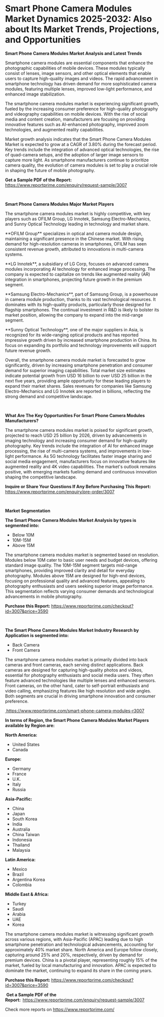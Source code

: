 <p><h1>Smart Phone Camera Modules Market Dynamics 2025-2032: Also about Its Market Trends, Projections, and Opportunities</h1></p><p><strong>Smart Phone Camera Modules Market Analysis and Latest Trends</strong></p>
<p><p>Smartphone camera modules are essential components that enhance the photographic capabilities of mobile devices. These modules typically consist of lenses, image sensors, and other optical elements that enable users to capture high-quality images and videos. The rapid advancement in smartphone technology has driven demand for more sophisticated camera modules, featuring multiple lenses, improved low-light performance, and enhanced image stabilization.</p><p>The smartphone camera modules market is experiencing significant growth, fueled by the increasing consumer preference for high-quality photography and videography capabilities on mobile devices. With the rise of social media and content creation, manufacturers are focusing on providing innovative features such as AI-enhanced photography, improved zoom technologies, and augmented reality capabilities.</p><p>Market growth analysis indicates that the Smart Phone Camera Modules Market is expected to grow at a CAGR of 3.80% during the forecast period. Key trends include the integration of advanced optical technologies, the rise of quad-camera setups, and the adoption of larger image sensors to capture more light. As smartphone manufacturers continue to prioritize camera quality, the evolution of camera modules is set to play a crucial role in shaping the future of mobile photography.</p></p>
<p><strong>Get a Sample PDF of the Report:&nbsp;</strong> <a href="https://www.reportprime.com/enquiry/request-sample/3007?utm_campaign=2294&utm_medium=2&utm_source=Github&utm_content=ia&utm_term=18032025&utm_id=smart-phone-camera-modules">https://www.reportprime.com/enquiry/request-sample/3007</a></p>
<p>&nbsp;</p>
<p><strong>Smart Phone Camera Modules Major Market Players</strong></p>
<p><p>The smartphone camera modules market is highly competitive, with key players such as OFILM Group, LG Innotek, Samsung Electro-Mechanics, and Sunny Optical Technology leading in technology and market share. </p><p>**OFILM Group** specializes in optical and camera module design, maintaining a significant presence in the Chinese market. With rising demand for high-resolution cameras in smartphones, OFILM has seen consistent revenue growth, attributed to innovations in multi-camera systems.</p><p>**LG Innotek**, a subsidiary of LG Corp, focuses on advanced camera modules incorporating AI technology for enhanced image processing. The company is expected to capitalize on trends like augmented reality (AR) integration in smartphones, projecting future growth in the premium segment.</p><p>**Samsung Electro-Mechanics**, part of Samsung Group, is a powerhouse in camera module production, thanks to its vast technological resources. It dominates with its high-quality products, particularly those designed for flagship smartphones. The continual investment in R&D is likely to bolster its market position, allowing the company to expand into the mid-range segment.</p><p>**Sunny Optical Technology**, one of the major suppliers in Asia, is recognized for its wide-ranging optical products and has reported impressive growth driven by increased smartphone production in China. Its focus on expanding its portfolio and technology improvements will support future revenue growth.</p><p>Overall, the smartphone camera module market is forecasted to grow significantly, driven by increasing smartphone penetration and consumer demand for superior imaging capabilities. Total market size estimates indicate potential growth from USD 16 billion to over USD 25 billion in the next five years, providing ample opportunity for these leading players to expand their market shares. Sales revenues for companies like Samsung Electro-Mechanics and LG Innotek are reported in billions, reflecting the strong demand and competitive landscape.</p></p>
<p>&nbsp;</p>
<p><strong>What Are The Key Opportunities For Smart Phone Camera Modules Manufacturers?</strong></p>
<p><p>The smartphone camera modules market is poised for significant growth, projected to reach USD 25 billion by 2026, driven by advancements in imaging technology and increasing consumer demand for high-quality photography. Key trends include the integration of AI for enhanced image processing, the rise of multi-camera systems, and improvements in low-light performance. As 5G technology facilitates faster image sharing and social media engagement, manufacturers focus on innovative features like augmented reality and 4K video capabilities. The market's outlook remains positive, with emerging markets fueling demand and continuous innovation shaping the competitive landscape.</p></p>
<p><strong>Inquire or Share Your Questions If Any Before Purchasing This Report:</strong> <a href="https://www.reportprime.com/enquiry/pre-order/3007?utm_campaign=2294&utm_medium=2&utm_source=Github&utm_content=ia&utm_term=18032025&utm_id=smart-phone-camera-modules">https://www.reportprime.com/enquiry/pre-order/3007</a></p>
<p>&nbsp;</p>
<p><strong>Market Segmentation</strong></p>
<p><strong>The Smart Phone Camera Modules Market Analysis by types is segmented into:</strong></p>
<p><ul><li>Below 10M</li><li>10M-15M</li><li>Above 15M</li></ul></p>
<p><p>The smartphone camera modules market is segmented based on resolution. Modules below 10M cater to basic user needs and budget devices, offering standard image quality. The 10M-15M segment targets mid-range smartphones, providing improved clarity and detail for everyday photography. Modules above 15M are designed for high-end devices, focusing on professional quality and advanced features, appealing to photography enthusiasts and users seeking superior image performance. This segmentation reflects varying consumer demands and technological advancements in mobile photography.</p></p>
<p><strong>Purchase this Report:&nbsp;</strong><a href="https://www.reportprime.com/checkout?id=3007&price=3590&utm_campaign=2294&utm_medium=2&utm_source=Github&utm_content=ia&utm_term=18032025&utm_id=smart-phone-camera-modules">https://www.reportprime.com/checkout?id=3007&price=3590</a></p>
<p>&nbsp;</p>
<p><strong>The Smart Phone Camera Modules Market Industry Research by Application is segmented into:</strong></p>
<p><ul><li>Back Camera</li><li>Front Camera</li></ul></p>
<p><p>The smartphone camera modules market is primarily divided into back cameras and front cameras, each serving distinct applications. Back cameras are designed for capturing high-quality photos and videos, essential for photography enthusiasts and social media users. They often feature advanced technologies like multiple lenses and enhanced sensors. Front cameras, on the other hand, cater to self-portrait enthusiasts and video calling, emphasizing features like high resolution and wide angles. Both segments are crucial in driving smartphone innovation and consumer preference.</p></p>
<p><a href="https://www.reportprime.com/smart-phone-camera-modules-r3007?utm_campaign=2294&utm_medium=2&utm_source=Github&utm_content=ia&utm_term=18032025&utm_id=smart-phone-camera-modules">&nbsp;https://www.reportprime.com/smart-phone-camera-modules-r3007</a></p>
<p><strong>In terms of Region, the Smart Phone Camera Modules Market Players available by Region are:</strong></p>
<p>
    <p> <strong> North America: </strong>
        <ul>
            <li>United States</li>
            <li>Canada</li>
        </ul>
        </p> 
    <p> <strong> Europe: </strong>
        <ul>
            <li>Germany</li>
            <li>France</li>
            <li>U.K.</li>
            <li>Italy</li>
            <li>Russia</li>
        </ul>
        </p> 
    <p> <strong> Asia-Pacific: </strong>
        <ul>
            <li>China</li>
            <li>Japan</li>
            <li>South Korea</li>
            <li>India</li>
            <li>Australia</li>
            <li>China Taiwan</li>
            <li>Indonesia</li>
            <li>Thailand</li>
            <li>Malaysia</li>
        </ul>
        </p> 
    <p> <strong> Latin America: </strong>
        <ul>
            <li>Mexico</li>
            <li>Brazil</li>
            <li>Argentina Korea</li>
            <li>Colombia</li>
        </ul>
        </p> 
    <p> <strong> Middle East & Africa: </strong>
        <ul>
            <li>Turkey</li>
            <li>Saudi</li>
            <li>Arabia</li>
            <li>UAE</li>
            <li>Korea</li>
        </ul>
    </p>
    </p>
<p><p>The smartphone camera modules market is witnessing significant growth across various regions, with Asia-Pacific (APAC) leading due to high smartphone penetration and technological advancements, accounting for approximately 40% market share. North America and Europe follow closely, capturing around 25% and 20%, respectively, driven by demand for premium devices. China is a pivotal player, representing roughly 15% of the market, fueled by local manufacturing and innovation. APAC is expected to dominate the market, continuing to expand its share in the coming years.</p></p>
<p><strong>Purchase this Report: </strong><a href="https://www.reportprime.com/checkout?id=3007&price=3590&utm_campaign=2294&utm_medium=2&utm_source=Github&utm_content=ia&utm_term=18032025&utm_id=smart-phone-camera-modules">https://www.reportprime.com/checkout?id=3007&price=3590</a></p>
<p>&nbsp;<strong>Get a Sample PDF of the Report:&nbsp;&nbsp;</strong><a href="https://www.reportprime.com/enquiry/request-sample/3007?utm_campaign=2294&utm_medium=2&utm_source=Github&utm_content=ia&utm_term=18032025&utm_id=smart-phone-camera-modules">https://www.reportprime.com/enquiry/request-sample/3007</a></p>
<p><strong></strong></p>
<p>Check more reports on <a href="https://www.reportprime.com/?utm_campaign=2294&utm_medium=2&utm_source=Github&utm_content=ia&utm_term=18032025&utm_id=smart-phone-camera-modules">https://www.reportprime.com/</a></p>